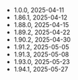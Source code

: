 - 1.0.0, 2025-04-11
- 1.86.1, 2025-04-12
- 1.88.0, 2025-04-15
- 1.89.2, 2025-04-22
- 1.90.2, 2025-04-30
- 1.91.2, 2025-05-05
- 1.91.3, 2025-05-08
- 1.93.0, 2025-05-23
- 1.94.1, 2025-05-27
